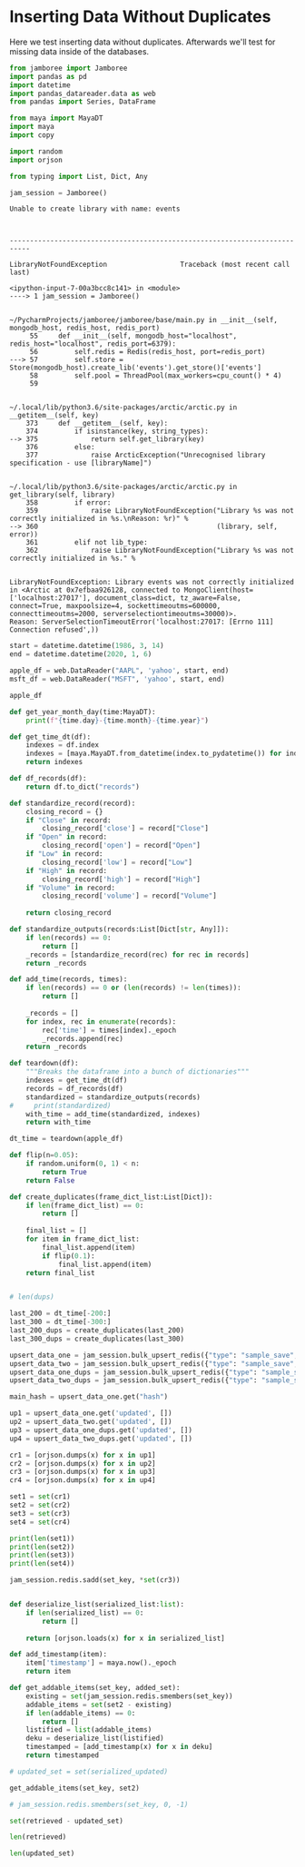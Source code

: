 # Inserting Data Without Duplicates

Here we test inserting data without duplicates. Afterwards we'll test for missing data inside of the databases.


```python
from jamboree import Jamboree
import pandas as pd
import datetime
import pandas_datareader.data as web
from pandas import Series, DataFrame
```


```python
from maya import MayaDT
import maya
import copy
```


```python
import random
import orjson
```


```python
from typing import List, Dict, Any
```


```python
jam_session = Jamboree()
```

    Unable to create library with name: events



    ---------------------------------------------------------------------------

    LibraryNotFoundException                  Traceback (most recent call last)

    <ipython-input-7-00a3bcc8c141> in <module>
    ----> 1 jam_session = Jamboree()
    

    ~/PycharmProjects/jamboree/jamboree/base/main.py in __init__(self, mongodb_host, redis_host, redis_port)
         55     def __init__(self, mongodb_host="localhost", redis_host="localhost", redis_port=6379):
         56         self.redis = Redis(redis_host, port=redis_port)
    ---> 57         self.store = Store(mongodb_host).create_lib('events').get_store()['events']
         58         self.pool = ThreadPool(max_workers=cpu_count() * 4)
         59 


    ~/.local/lib/python3.6/site-packages/arctic/arctic.py in __getitem__(self, key)
        373     def __getitem__(self, key):
        374         if isinstance(key, string_types):
    --> 375             return self.get_library(key)
        376         else:
        377             raise ArcticException("Unrecognised library specification - use [libraryName]")


    ~/.local/lib/python3.6/site-packages/arctic/arctic.py in get_library(self, library)
        358         if error:
        359             raise LibraryNotFoundException("Library %s was not correctly initialized in %s.\nReason: %r)" %
    --> 360                                            (library, self, error))
        361         elif not lib_type:
        362             raise LibraryNotFoundException("Library %s was not correctly initialized in %s." %


    LibraryNotFoundException: Library events was not correctly initialized in <Arctic at 0x7efbaa926128, connected to MongoClient(host=['localhost:27017'], document_class=dict, tz_aware=False, connect=True, maxpoolsize=4, sockettimeoutms=600000, connecttimeoutms=2000, serverselectiontimeoutms=30000)>.
    Reason: ServerSelectionTimeoutError('localhost:27017: [Errno 111] Connection refused',))



```python
start = datetime.datetime(1986, 3, 14)
end = datetime.datetime(2020, 1, 6)
```


```python
apple_df = web.DataReader("AAPL", 'yahoo', start, end)
msft_df = web.DataReader("MSFT", 'yahoo', start, end)
```


```python
apple_df
```


```python
def get_year_month_day(time:MayaDT):
    print(f"{time.day}-{time.month}-{time.year}")
```


```python
def get_time_dt(df):
    indexes = df.index
    indexes = [maya.MayaDT.from_datetime(index.to_pydatetime()) for index in indexes]
    return indexes
```


```python
def df_records(df):
    return df.to_dict("records")
```


```python
def standardize_record(record):
    closing_record = {}
    if "Close" in record:
        closing_record['close'] = record["Close"]
    if "Open" in record:
        closing_record['open'] = record["Open"]
    if "Low" in record:
        closing_record['low'] = record["Low"]
    if "High" in record:
        closing_record['high'] = record["High"]
    if "Volume" in record:
        closing_record['volume'] = record["Volume"]
    
    return closing_record
```


```python
def standardize_outputs(records:List[Dict[str, Any]]):
    if len(records) == 0:
        return []
    _records = [standardize_record(rec) for rec in records]
    return _records
```


```python
def add_time(records, times):
    if len(records) == 0 or (len(records) != len(times)):
        return []
    
    _records = []
    for index, rec in enumerate(records):
        rec['time'] = times[index]._epoch
        _records.append(rec)
    return _records
```


```python
def teardown(df):
    """Breaks the dataframe into a bunch of dictionaries"""
    indexes = get_time_dt(df)
    records = df_records(df)
    standardized = standardize_outputs(records)
#     print(standardized)
    with_time = add_time(standardized, indexes)
    return with_time
```


```python
dt_time = teardown(apple_df)
```


```python
def flip(n=0.05):
    if random.uniform(0, 1) < n:
        return True
    return False
```


```python
def create_duplicates(frame_dict_list:List[Dict]):
    if len(frame_dict_list) == 0:
        return []
    
    final_list = []
    for item in frame_dict_list:
        final_list.append(item)
        if flip(0.1):
            final_list.append(item)
    return final_list
```


```python

```


```python
# len(dups)
```


```python
last_200 = dt_time[-200:]
last_300 = dt_time[-300:]
last_200_dups = create_duplicates(last_200)
last_300_dups = create_duplicates(last_300)
```


```python
upsert_data_one = jam_session.bulk_upsert_redis({"type": "sample_save", "asset": "AAPL", "label": "duplication"}, last_200)
upsert_data_two = jam_session.bulk_upsert_redis({"type": "sample_save", "asset": "AAPL", "label": "duplication"}, last_300)
upsert_data_one_dups = jam_session.bulk_upsert_redis({"type": "sample_save", "asset": "AAPL", "label": "duplication"}, last_200_dups)
upsert_data_two_dups = jam_session.bulk_upsert_redis({"type": "sample_save", "asset": "AAPL", "label": "duplication"}, last_300_dups)
```


```python
main_hash = upsert_data_one.get("hash")
```


```python
up1 = upsert_data_one.get('updated', [])
up2 = upsert_data_two.get('updated', [])
up3 = upsert_data_one_dups.get('updated', [])
up4 = upsert_data_two_dups.get('updated', [])
```


```python
cr1 = [orjson.dumps(x) for x in up1]
cr2 = [orjson.dumps(x) for x in up2]
cr3 = [orjson.dumps(x) for x in up3]
cr4 = [orjson.dumps(x) for x in up4]
```


```python
set1 = set(cr1)
set2 = set(cr2)
set3 = set(cr3)
set4 = set(cr4)
```


```python
print(len(set1))
print(len(set2))
print(len(set3))
print(len(set4))
```


```python
jam_session.redis.sadd(set_key, *set(cr3))
```


```python

```


```python
def deserialize_list(serialized_list:list):
    if len(serialized_list) == 0:
        return []
    
    return [orjson.loads(x) for x in serialized_list]
```


```python
def add_timestamp(item):
    item['timestamp'] = maya.now()._epoch
    return item
```


```python
def get_addable_items(set_key, added_set):
    existing = set(jam_session.redis.smembers(set_key))
    addable_items = set(set2 - existing)
    if len(addable_items) == 0:
        return []
    listified = list(addable_items)
    deku = deserialize_list(listified)
    timestamped = [add_timestamp(x) for x in deku]
    return timestamped
```


```python
# updated_set = set(serialized_updated)
```


```python
get_addable_items(set_key, set2)
```


```python
# jam_session.redis.smembers(set_key, 0, -1)
```


```python
set(retrieved - updated_set)
```


```python
len(retrieved)
```


```python
len(updated_set)
```


```python

```
